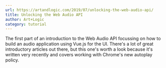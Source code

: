 ```yaml
---
url: https://artandlogic.com/2019/07/unlocking-the-web-audio-api/
title: Unlocking the Web Audio API
author: Art+Logic
category: tutorial
---
```


The first part of an introduction to the Web Audio API focussing on how to build an audio application using Vue.js for the UI. There's a lot of great introductory articles out there, but this one's worth a look because it's written very recently and covers working with Chrome's new autoplay policy.
